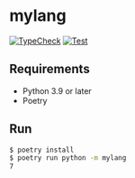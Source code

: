 # mylang

[![TypeCheck](https://github.com/0918nobita/mylang/actions/workflows/type-check.yml/badge.svg)](https://github.com/0918nobita/mylang/actions/workflows/type-check.yml) [![Test](https://github.com/0918nobita/mylang/actions/workflows/test.yml/badge.svg)](https://github.com/0918nobita/mylang/actions/workflows/test.yml)

## Requirements

- Python 3.9 or later
- Poetry

## Run

```bash
$ poetry install
$ poetry run python -m mylang
7
```
